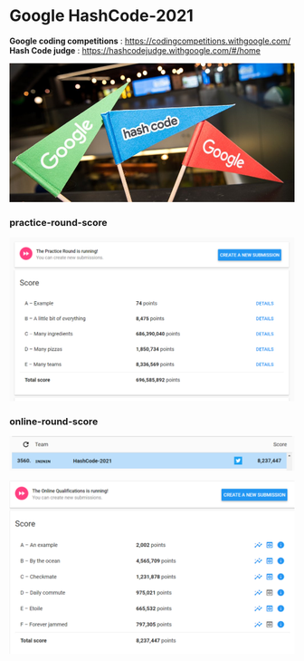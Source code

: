 # Google HashCode-2021

**Google coding competitions** : https://codingcompetitions.withgoogle.com/  
**Hash Code judge** : https://hashcodejudge.withgoogle.com/#/home

![hash-code](Util/hashcode-img.jpg)

### practice-round-score
![practice-round-score](Util/practice-round-score.PNG)

### online-round-score

![online-round-rank](Util/online-round-rank.png)

![online-round-score](Util/online-round-score.png)